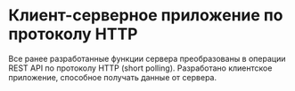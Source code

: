 # Клиент-серверное приложение по протоколу HTTP
Все ранее разработанные функции сервера преобразованы в операции REST API по протоколу HTTP (short polling). Разработано клиентское приложение, способное получать данные от сервера.
